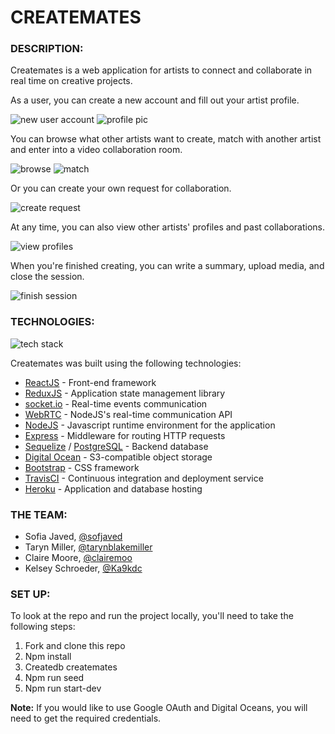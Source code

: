 # CREATEMATES

### DESCRIPTION:

Createmates is a web application for artists to connect and collaborate in real time on creative projects. 

As a user, you can create a new account and fill out your artist profile. 

![new user account](https://media.giphy.com/media/isKdd5bRmWPQ3VHygQ/giphy.gif)
![profile pic](https://media.giphy.com/media/ZQ9qWoyiv84xUVvAMI/giphy.gif)

You can browse what other artists want to create, match with another artist and enter into a video collaboration room. 

![browse](https://media.giphy.com/media/lUtvVrW9oETlnCDseB/giphy.gif)
![match](https://media.giphy.com/media/oRg7jSYeGeaVChwa8B/giphy.gif)

Or you can create your own request for collaboration.

![create request](https://media.giphy.com/media/bL8OlJ7KFfDJhqzWXg/giphy.gif)

At any time, you can also view other artists' profiles and past collaborations.

![view profiles](https://media.giphy.com/media/N71cjuM6OPYTcST34B/giphy.gif)

When you're finished creating, you can write a summary, upload media, and close the session. 

![finish session](https://media.giphy.com/media/ahSxyBbcWLclJmbHKi/giphy.gif)


### TECHNOLOGIES:

![tech stack](https://media.giphy.com/media/IIzyrTPoVptrUkq4rW/giphy.gif)

Createmates was built using the following technologies:

* [ReactJS](https://reactjs.org/) - Front-end framework
* [ReduxJS](https://redux.js.org/) - Application state management library
* [socket.io](https://socket.io/) - Real-time events communication
* [WebRTC](https://webrtc.org/) - NodeJS's real-time communication API
* [NodeJS](https://nodejs.org/en/) - Javascript runtime environment for the application
* [Express](https://expressjs.com/) - Middleware for routing HTTP requests
* [Sequelize](https://sequelize.org/) / [PostgreSQL](https://www.postgresql.org/) - Backend database
* [Digital Ocean](https://www.digitalocean.com/) - S3-compatible object storage
* [Bootstrap](https://getbootstrap.com/) - CSS framework
* [TravisCI](https://travis-ci.org/) - Continuous integration and deployment service
* [Heroku](https://www.heroku.com/) - Application and database hosting

### THE TEAM:

* Sofia Javed, [@sofjaved](https://github.com/sofjaved)
* Taryn Miller, [@tarynblakemiller](https://github.com/tarynblakemiller)
* Claire Moore, [@clairemoo](https://github.com/clairemoo)
* Kelsey Schroeder, [@Ka9kdc](https://github.com/Ka9kdc)

### SET UP:

To look at the repo and run the project locally, you'll need to take the following steps:

1. Fork and clone this repo
2. Npm install
3. Createdb createmates
4. Npm run seed
5. Npm run start-dev

**Note:** If you would like to use Google OAuth and Digital Oceans, you will need to get the required credentials. 

